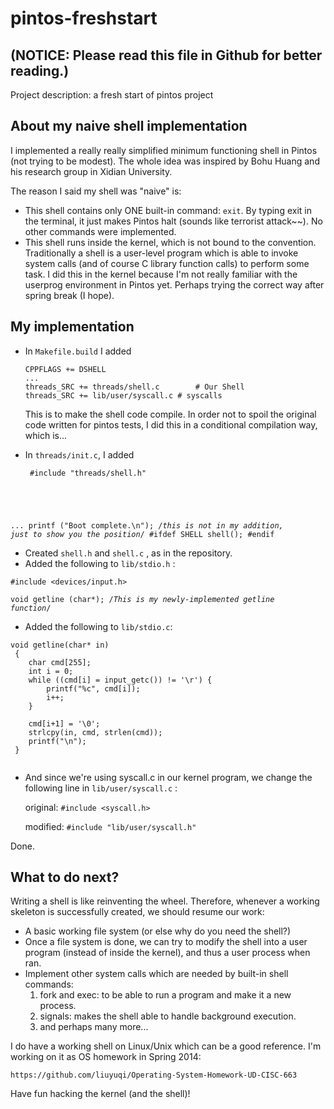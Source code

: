 pintos-freshstart
=================
(NOTICE: Please read this file in Github for better reading.)
----------------------

Project description: a fresh start of pintos project

About my naive shell implementation
-------------
I implemented a really really simplified minimum functioning shell in Pintos (not trying to be modest). The whole idea was inspired by Bohu Huang and his research group in Xidian University. 

The reason I said my shell was "naive" is:
* This shell contains only ONE built-in command: <code>exit</code>. By typing exit in the terminal, it just makes Pintos halt (sounds like terrorist attack~~). No other commands were implemented.
* This shell runs inside the kernel, which is not bound to the convention. Traditionally a shell is a user-level program which is able to invoke system calls (and of course C library function calls) to perform some task. I did this in the kernel because I'm not really familiar with the userprog environment in Pintos yet. Perhaps trying the correct way after spring break (I hope).

My implementation
----------------
* In <code>Makefile.build</code> I added

  <pre><code>CPPFLAGS += DSHELL
  ...
  threads_SRC += threads/shell.c		# Our Shell
  threads_SRC += lib/user/syscall.c	# syscalls
  </code></pre>
  
  This is to make the shell code compile. In order not to spoil the original code written for pintos tests, I did this in a conditional compilation way, which is...

* In <code>threads/init.c</code>, I added
  <pre><code> #include "threads/shell.h"
 ...
 printf ("Boot complete.\n"); /*this is not in my addition, just to show you the position*/
 #ifdef SHELL
   shell();
 #endif 
  </code></pre>

* Created <code>shell.h</code> and <code>shell.c</code> , as in the repository.
* Added the following to <code>lib/stdio.h</code> :

<code>#include \<devices/input.h\> </code>

<code>void getline (char*); /*This is my newly-implemented getline function*/ </code>

* Added the following to <code>lib/stdio.c</code>:
 <pre><code>void getline(char* in)
 {
 	char cmd[255];
 	int i = 0;
 	while ((cmd[i] = input_getc()) != '\r') {
 	    printf("%c", cmd[i]);
 	    i++;
 	}
 	
 	cmd[i+1] = '\0';
 	strlcpy(in, cmd, strlen(cmd));
 	printf("\n");
 }
 </code></pre>

* And since we're using syscall.c in our kernel program, we change the following line in <code>lib/user/syscall.c</code> :

   original: <code>#include \<syscall.h\></code>
   
   modified: <code>#include "lib/user/syscall.h"</code>

Done.

What to do next?
----------------
Writing a shell is like reinventing the wheel. Therefore, whenever a working skeleton is successfully created, we should resume our work:
* A basic working file system (or else why do you need the shell?)
* Once a file system is done, we can try to modify the shell into a user program (instead of inside the kernel), and thus a user process when ran.
* Implement other system calls which are needed by built-in shell commands: 
  1. fork and exec: to be able to run a program and make it a new process.
  2. signals: makes the shell able to handle background execution.
  3. and perhaps many more...

I do have a working shell on Linux/Unix which can be a good reference. I'm working on it as OS homework in Spring 2014:

    https://github.com/liuyuqi/Operating-System-Homework-UD-CISC-663

Have fun hacking the kernel (and the shell)!
